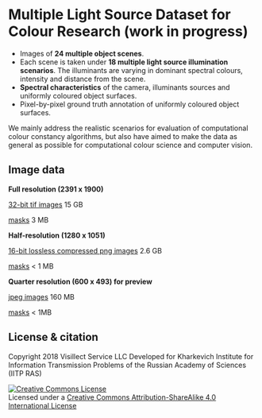 # Multiple Light Source Dataset for Colour Research (work in progress)

+ Images of **24 multiple object scenes**.
+ Each scene is taken under **18 multiple light source illumination scenarios**. The illuminants are varying in dominant spectral colours, intensity and distance from the scene.
+ **Spectral characteristics** of the camera, illuminants sources and uniformly coloured object surfaces.
+ Pixel-by-pixel ground truth annotation of uniformly coloured object surfaces.

We mainly address the realistic scenarios for evaluation of computational colour constancy algorithms, but also have aimed to make the data as general as possible for computational colour science and computer vision. 

<!-- <img height="160px" width="840px" align="center" src="https://github.com/Visillect/MLS-dataset/blob/master/images/scenes-overview.png"> -->

## Image data

**Full resolution (2391 x 1900)**

[32-bit tif images](http://vis.iitp.ru/mls-dataset/images_32bit.zip) 15 GB

[masks](http://vis.iitp.ru/mls-dataset/masks_32bit.zip) 3 MB

**Half-resolution (1280 x 1051)**

[16-bit lossless compressed png images](http://vis.iitp.ru/mls-dataset/images_16bit.zip) 2.6 GB

[masks](http://vis.iitp.ru/mls-dataset/masks_16bit.zip) < 1 MB

**Quarter resolution (600 x 493) for preview**

[jpeg images](http://vis.iitp.ru/mls-dataset/images_preview.zip) 160 MB

[masks](http://vis.iitp.ru/mls-dataset/masks_preview.zip) < 1MB

<!-- 
Images files are organized as follwoing:

<pre>
├── 01
│   ├── 01_2HAL_DESK_B025.tif
│   ├── 01_2HAL_DESK_B050.tif
│   ├── 01_2HAL_DESK_B075.tif
│   ├── 01_2HAL_DESK_B100.tif
│   ├── ...
│   ├── 01_2HAL_DESK.tif
│   └── 01_2HAL.tif
├── 02
│   ...
├── 03
│   ...
</pre>

where 01, 02, 03 etc directories containes images for a single scene, and 2HAL, 2HAL_DESK, 2HAL_DESK_B025 indicates various lighting conditions of a given scene. The scene is provided with one mask ([scene_number].png). -->

<!-- ## Spectral data

[camera]() MB
[illuminants]() MB
[surfaces]() MB

**Camera**

**Illuminants**

**Surfaces** -->

## License & citation  

Copyright 2018 Visillect Service LLC
Developed for Kharkevich Institute for Information Transmission Problems of the Russian Academy of Sciences (IITP RAS)

<a rel="license" href="http://creativecommons.org/licenses/by-sa/4.0/"><img alt="Creative Commons License" style="border-width:0" src="https://i.creativecommons.org/l/by-sa/4.0/88x31.png" /></a><br />Licensed under a <a rel="license" href="http://creativecommons.org/licenses/by-sa/4.0/">Creative Commons Attribution-ShareAlike 4.0 International License</a>

<!-- If you use this dataset, please, cite our paper

    @article{smagina2019multiple,
    title={Multiple Light Source Dataset for Colour Research},
    author={Smagina, Anna and Grigoryev, Anton and Ershov, Egor},
    journal={arXiv preprint arXiv:},
    year={2019}
    } -->
